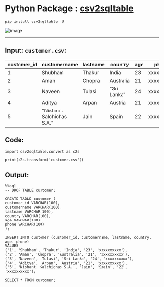 # Python Package : [csv2sqltable](https://pypi.org/project/csv2sqltable/)

    pip install csv2sqltable -U

![image](https://github.com/imvickykumar999/csv2sqltable/assets/50515418/d10799b2-875d-46ff-81f6-565771f6c44f)

-----------

Input: `customer.csv`:
------

customer_id | customername | lastname | country | age | phone
----------- | ------------ | -------- | ------- | --- | -----
1 | Shubham | Thakur | India | 23 | xxxxxxxxxx
2 | Aman | Chopra | Australia | 21 | xxxxxxxxxx
3 | Naveen | Tulasi | "Sri Lanka" | 24 | xxxxxxxxxx
4 | Aditya | Arpan | Austria | 21 | xxxxxxxxxx
5 | "Nishant. Salchichas S.A." | Jain | Spain | 22 | xxxxxxxxxx

Code:
-----

    import csv2sqltable.convert as c2s
    
    print(c2s.transform('customer.csv'))
    
Output:
-------

    %%sql
    -- DROP TABLE customer;
    
    CREATE TABLE customer (
    customer_id VARCHAR(100),
    customername VARCHAR(100),
    lastname VARCHAR(100),
    country VARCHAR(100),
    age VARCHAR(100),
    phone VARCHAR(100)
    );
    
    INSERT INTO customer (customer_id, customername, lastname, country, age, phone)
    VALUES
    ('1', 'Shubham', 'Thakur', 'India', '23', 'xxxxxxxxxx'),
    ('2', 'Aman', 'Chopra', 'Australia', '21', 'xxxxxxxxxx'),
    ('3', 'Naveen', 'Tulasi', 'Sri Lanka', '24', 'xxxxxxxxxx'),
    ('4', 'Aditya', 'Arpan', 'Austria', '21', 'xxxxxxxxxx'),
    ('5', 'Nishant. Salchichas S.A.', 'Jain', 'Spain', '22', 'xxxxxxxxxx');
    
    SELECT * FROM customer;
